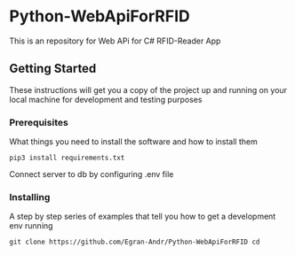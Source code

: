 # Python-WebApiForRFID
This is an repository for Web APi for C# RFID-Reader App

## Getting Started

These instructions will get you a copy of the project up and running on your local machine for development and testing purposes

### Prerequisites

What things you need to install the software and how to install them

```
pip3 install requirements.txt
```
Connect server to db by configuring .env file

### Installing

A step by step series of examples that tell you how to get a development env running

```
git clone https://github.com/Egran-Andr/Python-WebApiForRFID cd 
```


